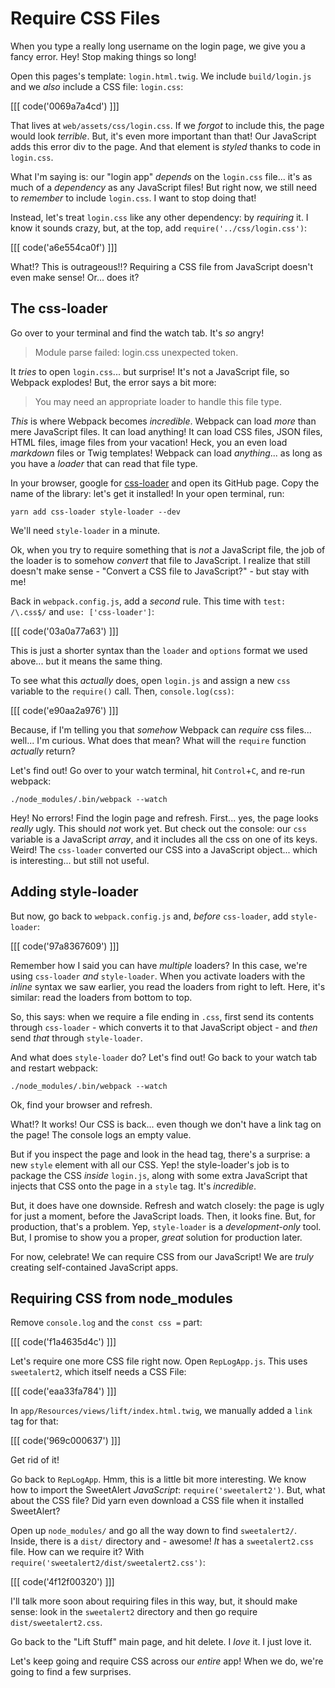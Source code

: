 # Require CSS Files

When you type a really long username on the login page, we give you a fancy error.
Hey! Stop making things so long!

Open this pages's template: `login.html.twig`. We include `build/login.js` and we
*also* include a CSS file: `login.css`:

[[[ code('0069a7a4cd') ]]]

That lives at `web/assets/css/login.css`. If we *forgot* to include this, the page
would look *terrible*. But, it's even more important than that! Our JavaScript adds
this error div to the page. And that element is *styled* thanks to code in `login.css`.

What I'm saying is: our "login app" *depends* on the `login.css` file... it's as
much of a *dependency* as any JavaScript files! But right now, we still need to
*remember* to include `login.css`. I want to stop doing that!

Instead, let's treat `login.css` like any other dependency: by *requiring* it.
I know it sounds crazy, but, at the top, add `require('../css/login.css')`:

[[[ code('a6e554ca0f') ]]]

What!? This is outrageous!!? Requiring a CSS file from JavaScript doesn't even
make sense! Or... does it?

## The css-loader

Go over to your terminal and find the watch tab. It's *so* angry!

> Module parse failed: login.css unexpected token.

It *tries* to open `login.css`... but surprise! It's not a JavaScript file, so Webpack
explodes! But, the error says a bit more:

> You may need an appropriate loader to handle this file type.

*This* is where Webpack becomes *incredible*. Webpack can load *more* than mere
JavaScript files. It can load anything! It can load CSS files, JSON files, HTML
files, image files from your vacation! Heck, you an even load *markdown* files or
Twig templates! Webpack can load *anything*... as long as you have a *loader* that
can read that file type.

In your browser, google for [css-loader][css_loader] and open its GitHub page.
Copy the name of the library: let's get it installed! In your open terminal, run:

```terminal
yarn add css-loader style-loader --dev
```

We'll need `style-loader` in a minute.

Ok, when you try to require something that is *not* a JavaScript file, the job of
the loader is to somehow *convert* that file to JavaScript. I realize that still
doesn't make sense - "Convert a CSS file to JavaScript?" - but stay with me!

Back in `webpack.config.js`, add a *second* rule. This time with
`test: /\.css$/` and `use: ['css-loader']`:

[[[ code('03a0a77a63') ]]]

This is just a shorter syntax than the `loader` and `options` format we used above...
but it means the same thing.

To see what this *actually* does, open `login.js` and assign a new `css` variable
to the `require()` call. Then, `console.log(css)`:

[[[ code('e90aa2a976') ]]]

Because, if I'm telling you that *somehow* Webpack can *require* css files...
well... I'm curious. What does that mean? What will the `require` function *actually*
return?

Let's find out! Go over to your watch terminal, hit `Control`+`C`, and re-run webpack:

```terminal-silent
./node_modules/.bin/webpack --watch
```

Hey! No errors! Find the login page and refresh. First... yes, the page looks *really*
ugly. This should *not* work yet. But check out the console: our `css` variable is
a JavaScript *array*, and it includes all the css on one of its keys. Weird! The
`css-loader` converted our CSS into a JavaScript object... which is interesting...
but still not useful.

## Adding style-loader

But now, go back to `webpack.config.js` and, *before* `css-loader`, add `style-loader`:

[[[ code('97a8367609') ]]]

Remember how I said you can have *multiple* loaders? In this case, we're using
`css-loader` *and* `style-loader`. When you activate loaders with the *inline* syntax
we saw earlier, you read the loaders from right to left. Here, it's similar: read
the loaders from bottom to top.

So, this says: when we require a file ending in `.css`, first send its contents through
`css-loader` - which converts it to that JavaScript object - and *then* send *that*
through `style-loader`.

And what does `style-loader` do? Let's find out! Go back to your watch tab and
restart webpack:

```terminal-silent
./node_modules/.bin/webpack --watch
```

Ok, find your browser and refresh.

What!? It works! Our CSS is back... even though we don't have a link tag on the
page! The console logs an empty value.

But if you inspect the page and look in the head tag, there's a surprise: a new
`style` element with all our CSS. Yep! the style-loader's job is to package the
CSS *inside* `login.js`, along with some extra JavaScript that injects that CSS
onto the page in a `style` tag. It's *incredible*.

But, it does have one downside. Refresh and watch closely: the page is ugly for
just a moment, before the JavaScript loads. Then, it looks fine. But, for production,
that's a problem. Yep, `style-loader` is a *development-only* tool. But, I promise
to show you a proper, *great* solution for production later.

For now, celebrate! We can require CSS from our JavaScript! We are *truly* creating
self-contained JavaScript apps.

## Requiring CSS from node_modules

Remove `console.log` and the `const css =` part:

[[[ code('f1a4635d4c') ]]]

Let's require one more CSS file right now. Open `RepLogApp.js`. This uses `sweetalert2`,
which itself needs a CSS File:

[[[ code('eaa33fa784') ]]]

In `app/Resources/views/lift/index.html.twig`, we manually added a `link` tag
for that:

[[[ code('969c000637') ]]]

Get rid of it!

Go back to `RepLogApp`. Hmm, this is a little bit more interesting. We know how
to import the SweetAlert *JavaScript*: `require('sweetalert2')`. But, what about
the CSS file? Did yarn even download a CSS file when it installed SweetAlert?

Open up `node_modules/` and go all the way down to find `sweetalert2/`. Inside, there
is a `dist/` directory and - awesome! *It* has a `sweetalert2.css` file. How can we
require it? With `require('sweetalert2/dist/sweetalert2.css')`:

[[[ code('4f12f00320') ]]]

I'll talk more soon about requiring files in this way, but, it should make sense:
look in the `sweetalert2` directory and then go require `dist/sweetalert2.css`.

Go back to the "Lift Stuff" main page, and hit delete. I *love* it. I just love
it.

Let's keep going and require CSS across our *entire* app! When we do, we're going
to find a few surprises.


[css_loader]: https://github.com/webpack-contrib/css-loader
